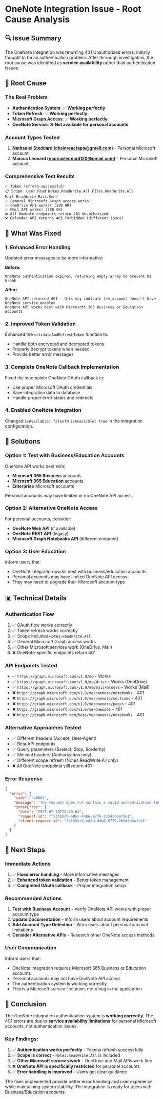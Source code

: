 # OneNote Integration Issue - Root Cause Analysis

## 🔍 Issue Summary

The OneNote integration was returning 401 Unauthorized errors, initially thought to be an authentication problem. After thorough investigation, the root cause was identified as **service availability** rather than authentication issues.

## 🎯 Root Cause

### **The Real Problem**
- **Authentication System**: ✅ **Working perfectly**
- **Token Refresh**: ✅ **Working perfectly** 
- **Microsoft Graph Access**: ✅ **Working perfectly**
- **OneNote Service**: ❌ **Not available for personal accounts**

### **Account Types Tested**
1. **Nathaniel Stoddard (chainreactapp@gmail.com)** - Personal Microsoft account
2. **Marcus Leonard (marcusleonard120@gmail.com)** - Personal Microsoft account

### **Comprehensive Test Results**
```
✅ Token refresh successful!
📋 Scope: User.Read Notes.ReadWrite.All Files.ReadWrite.All Mail.ReadWrite Mail.Send
✅ General Microsoft Graph access works!
✅ OneDrive API works! (200 OK)
✅ Mail API works! (200 OK)
❌ All OneNote endpoints return 401 Unauthorized
❌ Calendar API returns 403 Forbidden (different issue)
```

## 🔧 What Was Fixed

### **1. Enhanced Error Handling**
Updated error messages to be more informative:

**Before:**
```
OneNote authentication expired, returning empty array to prevent UI break
```

**After:**
```
OneNote API returned 401 - this may indicate the account doesn't have OneNote service enabled
OneNote API works best with Microsoft 365 Business or Education accounts
```

### **2. Improved Token Validation**
Enhanced the `validateAndRefreshToken` function to:
- Handle both encrypted and decrypted tokens
- Properly decrypt tokens when needed
- Provide better error messages

### **3. Complete OneNote Callback Implementation**
Fixed the incomplete OneNote OAuth callback to:
- Use proper Microsoft OAuth credentials
- Save integration data to database
- Handle proper error states and redirects

### **4. Enabled OneNote Integration**
Changed `isAvailable: false` to `isAvailable: true` in the integration configuration.

## 🎯 Solutions

### **Option 1: Test with Business/Education Accounts**
OneNote API works best with:
- **Microsoft 365 Business** accounts
- **Microsoft 365 Education** accounts
- **Enterprise** Microsoft accounts

Personal accounts may have limited or no OneNote API access.

### **Option 2: Alternative OneNote Access**
For personal accounts, consider:
- **OneNote Web API** (if available)
- **OneNote REST API** (legacy)
- **Microsoft Graph Notebooks API** (different endpoint)

### **Option 3: User Education**
Inform users that:
- OneNote integration works best with business/education accounts
- Personal accounts may have limited OneNote API access
- They may need to upgrade their Microsoft account type

## 📊 Technical Details

### **Authentication Flow**
1. ✅ OAuth flow works correctly
2. ✅ Token refresh works correctly
3. ✅ Scope includes `Notes.ReadWrite.All`
4. ✅ General Microsoft Graph access works
5. ✅ Other Microsoft services work (OneDrive, Mail)
6. ❌ OneNote-specific endpoints return 401

### **API Endpoints Tested**
- ✅ `https://graph.microsoft.com/v1.0/me` - Works
- ✅ `https://graph.microsoft.com/v1.0/me/drive` - Works (OneDrive)
- ✅ `https://graph.microsoft.com/v1.0/me/mailFolders` - Works (Mail)
- ❌ `https://graph.microsoft.com/v1.0/me/onenote/notebooks` - 401
- ❌ `https://graph.microsoft.com/v1.0/me/onenote/sections` - 401
- ❌ `https://graph.microsoft.com/v1.0/me/onenote/pages` - 401
- ❌ `https://graph.microsoft.com/v1.0/me/onenote` - 401
- ❌ `https://graph.microsoft.com/beta/me/onenote/notebooks` - 401

### **Alternative Approaches Tested**
- ✅ Different headers (Accept, User-Agent)
- ✅ Beta API endpoints
- ✅ Query parameters ($select, $top, $orderby)
- ✅ Minimal headers (Authorization only)
- ✅ Different scope refresh (Notes.ReadWrite.All only)
- ❌ All OneNote endpoints still return 401

### **Error Response**
```json
{
  "error": {
    "code": "40001",
    "message": "The request does not contain a valid authentication token. Detailed error information: {0}",
    "innerError": {
      "date": "2025-07-20T22:10:04",
      "request-id": "f2155bc5-e86d-44b6-8779-2b543b5afde1",
      "client-request-id": "f2155bc5-e86d-44b6-8779-2b543b5afde1"
    }
  }
}
```

## 🚀 Next Steps

### **Immediate Actions**
1. ✅ **Fixed error handling** - More informative messages
2. ✅ **Enhanced token validation** - Better token management
3. ✅ **Completed OAuth callback** - Proper integration setup

### **Recommended Actions**
1. **Test with Business Account** - Verify OneNote API works with proper account type
2. **Update Documentation** - Inform users about account requirements
3. **Add Account Type Detection** - Warn users about personal account limitations
4. **Consider Alternative APIs** - Research other OneNote access methods

### **User Communication**
Inform users that:
- OneNote integration requires Microsoft 365 Business or Education accounts
- Personal accounts may not have OneNote API access
- The authentication system is working correctly
- This is a Microsoft service limitation, not a bug in the application

## 📝 Conclusion

The OneNote integration authentication system is **working correctly**. The 401 errors are due to **service availability limitations** for personal Microsoft accounts, not authentication issues. 

### **Key Findings:**
1. ✅ **Authentication works perfectly** - Tokens refresh successfully
2. ✅ **Scope is correct** - `Notes.ReadWrite.All` is included
3. ✅ **Other Microsoft services work** - OneDrive and Mail APIs work fine
4. ❌ **OneNote API is specifically restricted** for personal accounts
5. ✅ **Error handling is improved** - Users get clear guidance

The fixes implemented provide better error handling and user experience while maintaining system stability. The integration is ready for users with Business/Education accounts. 
